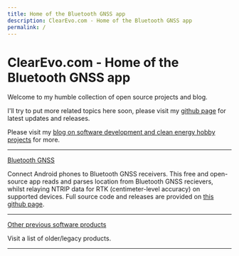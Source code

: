 ```yaml
---
title: Home of the Bluetooth GNSS app
description: ClearEvo.com - Home of the Bluetooth GNSS app
permalink: /
---
```


ClearEvo.com - Home of the Bluetooth GNSS app
=============================================

Welcome to my humble collection of open source projects and blog.

I'll try to put more related topics here soon, please visit my [github page](https://github.com/ykasidit) for latest updates and releases.

Please visit my [blog on software development and clean energy hobby projects](/blog) for more.

---

[Bluetooth GNSS](https://play.google.com/store/apps/details?id=com.clearevo.bluetooth_gnss&hl=en&gl=US)

Connect Android phones to Bluetooth GNSS receivers. This free and open-source app reads and parses location from Bluetooth GNSS recievers, whilst relaying NTRIP data for RTK (centimeter-level accuracy) on supported devices. Full source code and releases are provided on [this github page](https://github.com/ykasidit/bluetooth_gnss).

---

[Other previous software products](/legacy_products)

Visit a list of older/legacy products.

---
